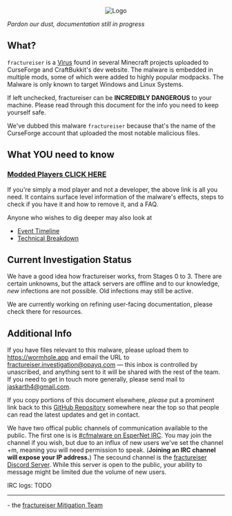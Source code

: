 <p align="center">
    <img src="docs/media/logo.svg" alt="Logo">
</p>

*Pardon our dust, documentation still in progress*

## What?
`fractureiser` is a [Virus](https://en.wikipedia.org/wiki/Computer_virus) found in several Minecraft projects uploaded to CurseForge and CraftBukkit's dev website. The malware is embedded in multiple mods, some of which were added to highly popular modpacks. The Malware is only known to target Windows and Linux Systems.

If left unchecked, fractureiser can be **INCREDIBLY DANGEROUS** to your machine. Please read through this document for the info you need to keep yourself safe.

We've dubbed this malware `fractureiser` because that's the name of the CurseForge account that uploaded the most notable malicious files.  

## What YOU need to know

### [Modded Players CLICK HERE](docs/users.md)

If you're simply a mod player and not a developer, the above link is all you need. It contains surface level information of the malware's effects, steps to check if you have it and how to remove it, and a FAQ.

Anyone who wishes to dig deeper may also look at
* [Event Timeline](docs/timeline.md)
* [Technical Breakdown](docs/tech.md)

## Current Investigation Status
We have a good idea how fractureiser works, from Stages 0 to 3. There are certain
unknowns, but the attack servers are offline and to our knowledge, *new* infections are
not possible. Old infections may still be active.

We are currently working on refining user-facing documentation, please check there for
resources.

## Additional Info

If you have files relevant to this malware, please upload them to https://wormhole.app and email the URL to fractureiser.investigation@opayq.com — this inbox is controlled by unascribed, and anything sent to it will be shared with the rest of the team. If you need to get in touch more generally, please send mail to jaskarth4@gmail.com.

If you copy portions of this document elsewhere, *please* put a prominent link back to this [GitHub Repository](https://github.com/fractureiser-investigation/fractureiser) somewhere near the top so that people can read the latest updates and get in contact.

We have two offical public channels of communication available to the public. The first one is is [#cfmalware on EsperNet IRC](https://webchat.esper.net/?channels=cfmalware). You may join the channel if you wish, but due to an influx of new users we've set the channel +m, meaning you will need permission to speak. 
(**Joining an IRC channel will expose your IP address.**)
The secound channel is the [fractureiser Discord Server](https://discord.gg/zPdFK47682). While this server is open to the public, your ability to message might be limited due the volume of new users. 

IRC logs: TODO

---

\- the [fractureiser Mitigation Team](docs/credits.md)
